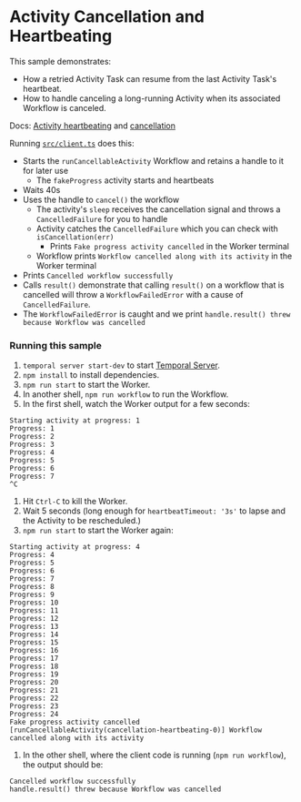 # Activity Cancellation and Heartbeating

This sample demonstrates:

- How a retried Activity Task can resume from the last Activity Task's heartbeat.
- How to handle canceling a long-running Activity when its associated Workflow is canceled.

Docs: [Activity heartbeating](https://docs.temporal.io/dev-guide/typescript/features#activity-heartbeats) and [cancellation](https://typescript.temporal.io/api/namespaces/activity#cancellation)

Running [`src/client.ts`](./src/client.ts) does this:

- Starts the `runCancellableActivity` Workflow and retains a handle to it for later use
  - The `fakeProgress` activity starts and heartbeats
- Waits 40s
- Uses the handle to `cancel()` the workflow
  - The activity's `sleep` receives the cancellation signal and throws a `CancelledFailure` for you to handle
  - Activity catches the `CancelledFailure` which you can check with `isCancellation(err)`
    - Prints `Fake progress activity cancelled` in the Worker terminal
  - Workflow prints `Workflow cancelled along with its activity` in the Worker terminal
- Prints `Cancelled workflow successfully`
- Calls `result()` demonstrate that calling `result()` on a workflow that is cancelled will throw a `WorkflowFailedError`
  with a cause of `CancelledFailure`.
- The `WorkflowFailedError` is caught and we print `handle.result() threw because Workflow was cancelled`

### Running this sample

1. `temporal server start-dev` to start [Temporal Server](https://github.com/temporalio/cli/#installation).
2. `npm install` to install dependencies.
3. `npm run start` to start the Worker.
4. In another shell, `npm run workflow` to run the Workflow.
5. In the first shell, watch the Worker output for a few seconds:

```
Starting activity at progress: 1
Progress: 1
Progress: 2
Progress: 3
Progress: 4
Progress: 5
Progress: 6
Progress: 7
^C
```

1. Hit `Ctrl-C` to kill the Worker.
1. Wait 5 seconds (long enough for `heartbeatTimeout: '3s'` to lapse and the Activity to be rescheduled.)
1. `npm run start` to start the Worker again:

```
Starting activity at progress: 4
Progress: 4
Progress: 5
Progress: 6
Progress: 7
Progress: 8
Progress: 9
Progress: 10
Progress: 11
Progress: 12
Progress: 13
Progress: 14
Progress: 15
Progress: 16
Progress: 17
Progress: 18
Progress: 19
Progress: 20
Progress: 21
Progress: 22
Progress: 23
Progress: 24
Fake progress activity cancelled
[runCancellableActivity(cancellation-heartbeating-0)] Workflow cancelled along with its activity
```

1. In the other shell, where the client code is running (`npm run workflow`), the output should be:

```
Cancelled workflow successfully
handle.result() threw because Workflow was cancelled
```
